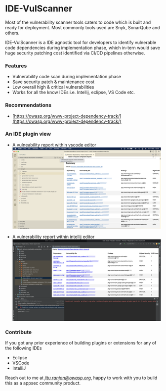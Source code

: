 # IDE-VulScanner

Most of the vulnerability scanner tools caters to code which is built and ready for deployment. Most commonly tools used are Snyk, SonarQube and others.&#x20;

IDE-VulScanner is a IDE agnostic tool for developers to identify vulnerable code dependencies during implementation phase, which in-tern would save huge security patching cost identified via CI/CD pipelines otherwise.

### Features

* Vulnerability code scan during implementation phase
* Save security patch & maintenance cost
* Low overall high & critical vulnerabilities
* Works for all the know IDEs i.e. Intellij, eclipse, VS Code etc.

### Recommendations

* [https://owasp.org/www-project-dependency-track/](https://owasp.org/www-project-dependency-track/)

### An IDE plugin view

* A vulneability report within vscode editor
![vscode](/assets/images/vscode.png)

* A vulnerability report within intellij editor
![intellij](/assets/images/intellij.png)

### Contribute
If you got any prior experience of building plugins or extensions for any of the following IDEs 
* Eclipse
* VSCode
* IntelliJ

Reach out to me at *jitu.ranjan@owasp.org*, happy to work with you to build this as a appsec community product.

